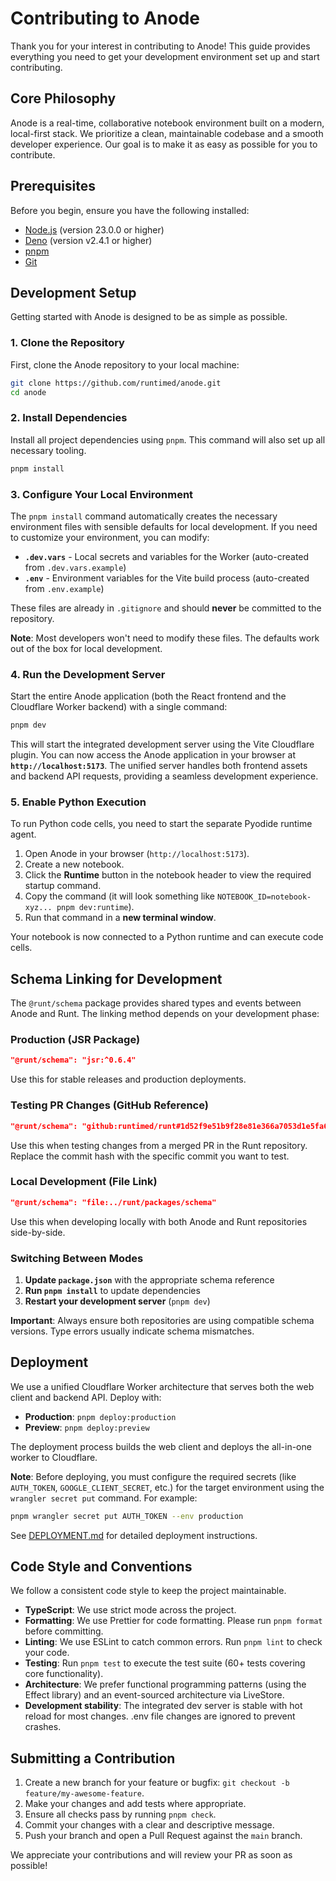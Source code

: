 # Contributing to Anode

Thank you for your interest in contributing to Anode! This guide provides everything you need to get your development environment set up and start contributing.

## Core Philosophy

Anode is a real-time, collaborative notebook environment built on a modern, local-first stack. We prioritize a clean, maintainable codebase and a smooth developer experience. Our goal is to make it as easy as possible for you to contribute.

## Prerequisites

Before you begin, ensure you have the following installed:

- [Node.js](https://nodejs.org/) (version 23.0.0 or higher)
- [Deno](https://docs.deno.com/runtime/getting_started/installation/) (version v2.4.1 or higher)
- [pnpm](https://pnpm.io/installation)
- [Git](https://git-scm.com/)

## Development Setup

Getting started with Anode is designed to be as simple as possible.

### 1. Clone the Repository

First, clone the Anode repository to your local machine:

```bash
git clone https://github.com/runtimed/anode.git
cd anode
```

### 2. Install Dependencies

Install all project dependencies using `pnpm`. This command will also set up all necessary tooling.

```bash
pnpm install
```

### 3. Configure Your Local Environment

The `pnpm install` command automatically creates the necessary environment files with sensible defaults for local development. If you need to customize your environment, you can modify:

- **`.dev.vars`** - Local secrets and variables for the Worker (auto-created from `.dev.vars.example`)
- **`.env`** - Environment variables for the Vite build process (auto-created from `.env.example`)

These files are already in `.gitignore` and should **never** be committed to the repository.

**Note**: Most developers won't need to modify these files. The defaults work out of the box for local development.

### 4. Run the Development Server

Start the entire Anode application (both the React frontend and the Cloudflare Worker backend) with a single command:

```bash
pnpm dev
```

This will start the integrated development server using the Vite Cloudflare plugin. You can now access the Anode application in your browser at **`http://localhost:5173`**. The unified server handles both frontend assets and backend API requests, providing a seamless development experience.

### 5. Enable Python Execution

To run Python code cells, you need to start the separate Pyodide runtime agent.

1.  Open Anode in your browser (`http://localhost:5173`).
2.  Create a new notebook.
3.  Click the **Runtime** button in the notebook header to view the required startup command.
4.  Copy the command (it will look something like `NOTEBOOK_ID=notebook-xyz... pnpm dev:runtime`).
5.  Run that command in a **new terminal window**.

Your notebook is now connected to a Python runtime and can execute code cells.

## Schema Linking for Development

The `@runt/schema` package provides shared types and events between Anode and Runt. The linking method depends on your development phase:

### Production (JSR Package)

```json
"@runt/schema": "jsr:^0.6.4"
```

Use this for stable releases and production deployments.

### Testing PR Changes (GitHub Reference)

```json
"@runt/schema": "github:runtimed/runt#1d52f9e51b9f28e81e366a7053d1e5fa6164c390&path:/packages/schema"
```

Use this when testing changes from a merged PR in the Runt repository. Replace the commit hash with the specific commit you want to test.

### Local Development (File Link)

```json
"@runt/schema": "file:../runt/packages/schema"
```

Use this when developing locally with both Anode and Runt repositories side-by-side.

### Switching Between Modes

1. **Update `package.json`** with the appropriate schema reference
2. **Run `pnpm install`** to update dependencies
3. **Restart your development server** (`pnpm dev`)

**Important**: Always ensure both repositories are using compatible schema versions. Type errors usually indicate schema mismatches.

## Deployment

We use a unified Cloudflare Worker architecture that serves both the web client and backend API. Deploy with:

- **Production**: `pnpm deploy:production` 
- **Preview**: `pnpm deploy:preview`

The deployment process builds the web client and deploys the all-in-one worker to Cloudflare.

**Note**: Before deploying, you must configure the required secrets (like `AUTH_TOKEN`, `GOOGLE_CLIENT_SECRET`, etc.) for the target environment using the `wrangler secret put` command. For example:

```bash
pnpm wrangler secret put AUTH_TOKEN --env production
```

See [DEPLOYMENT.md](./DEPLOYMENT.md) for detailed deployment instructions.

## Code Style and Conventions

We follow a consistent code style to keep the project maintainable.

- **TypeScript**: We use strict mode across the project.
- **Formatting**: We use Prettier for code formatting. Please run `pnpm format` before committing.
- **Linting**: We use ESLint to catch common errors. Run `pnpm lint` to check your code.
- **Testing**: Run `pnpm test` to execute the test suite (60+ tests covering core functionality).
- **Architecture**: We prefer functional programming patterns (using the Effect library) and an event-sourced architecture via LiveStore.
- **Development stability**: The integrated dev server is stable with hot reload for most changes. .env file changes are ignored to prevent crashes.

## Submitting a Contribution

1.  Create a new branch for your feature or bugfix: `git checkout -b feature/my-awesome-feature`.
2.  Make your changes and add tests where appropriate.
3.  Ensure all checks pass by running `pnpm check`.
4.  Commit your changes with a clear and descriptive message.
5.  Push your branch and open a Pull Request against the `main` branch.

We appreciate your contributions and will review your PR as soon as possible!
